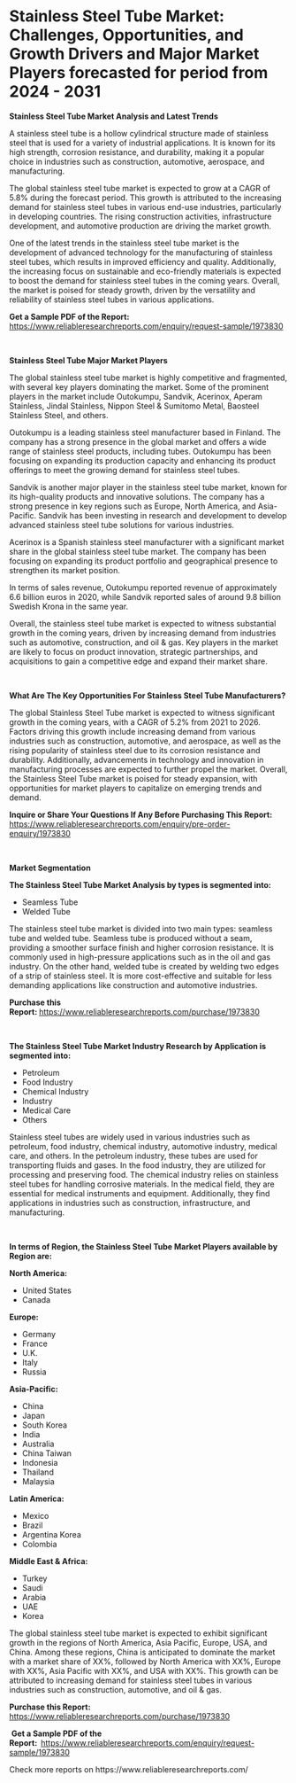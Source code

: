 <p><h1>Stainless Steel Tube Market: Challenges, Opportunities, and Growth Drivers and Major Market Players forecasted for period from 2024 - 2031</h1></p><p><strong>Stainless Steel Tube Market Analysis and Latest Trends</strong></p>
<p><p>A stainless steel tube is a hollow cylindrical structure made of stainless steel that is used for a variety of industrial applications. It is known for its high strength, corrosion resistance, and durability, making it a popular choice in industries such as construction, automotive, aerospace, and manufacturing.</p><p>The global stainless steel tube market is expected to grow at a CAGR of 5.8% during the forecast period. This growth is attributed to the increasing demand for stainless steel tubes in various end-use industries, particularly in developing countries. The rising construction activities, infrastructure development, and automotive production are driving the market growth.</p><p>One of the latest trends in the stainless steel tube market is the development of advanced technology for the manufacturing of stainless steel tubes, which results in improved efficiency and quality. Additionally, the increasing focus on sustainable and eco-friendly materials is expected to boost the demand for stainless steel tubes in the coming years. Overall, the market is poised for steady growth, driven by the versatility and reliability of stainless steel tubes in various applications.</p></p>
<p><strong>Get a Sample PDF of the Report:&nbsp;</strong> <a href="https://www.reliableresearchreports.com/enquiry/request-sample/1973830">https://www.reliableresearchreports.com/enquiry/request-sample/1973830</a></p>
<p>&nbsp;</p>
<p><strong>Stainless Steel Tube Major Market Players</strong></p>
<p><p>The global stainless steel tube market is highly competitive and fragmented, with several key players dominating the market. Some of the prominent players in the market include Outokumpu, Sandvik, Acerinox, Aperam Stainless, Jindal Stainless, Nippon Steel & Sumitomo Metal, Baosteel Stainless Steel, and others.</p><p>Outokumpu is a leading stainless steel manufacturer based in Finland. The company has a strong presence in the global market and offers a wide range of stainless steel products, including tubes. Outokumpu has been focusing on expanding its production capacity and enhancing its product offerings to meet the growing demand for stainless steel tubes.</p><p>Sandvik is another major player in the stainless steel tube market, known for its high-quality products and innovative solutions. The company has a strong presence in key regions such as Europe, North America, and Asia-Pacific. Sandvik has been investing in research and development to develop advanced stainless steel tube solutions for various industries.</p><p>Acerinox is a Spanish stainless steel manufacturer with a significant market share in the global stainless steel tube market. The company has been focusing on expanding its product portfolio and geographical presence to strengthen its market position.</p><p>In terms of sales revenue, Outokumpu reported revenue of approximately 6.6 billion euros in 2020, while Sandvik reported sales of around 9.8 billion Swedish Krona in the same year.</p><p>Overall, the stainless steel tube market is expected to witness substantial growth in the coming years, driven by increasing demand from industries such as automotive, construction, and oil & gas. Key players in the market are likely to focus on product innovation, strategic partnerships, and acquisitions to gain a competitive edge and expand their market share.</p></p>
<p>&nbsp;</p>
<p><strong>What Are The Key Opportunities For Stainless Steel Tube Manufacturers?</strong></p>
<p><p>The global Stainless Steel Tube market is expected to witness significant growth in the coming years, with a CAGR of 5.2% from 2021 to 2026. Factors driving this growth include increasing demand from various industries such as construction, automotive, and aerospace, as well as the rising popularity of stainless steel due to its corrosion resistance and durability. Additionally, advancements in technology and innovation in manufacturing processes are expected to further propel the market. Overall, the Stainless Steel Tube market is poised for steady expansion, with opportunities for market players to capitalize on emerging trends and demand.</p></p>
<p><strong>Inquire or Share Your Questions If Any Before Purchasing This Report:</strong> <a href="https://www.reliableresearchreports.com/enquiry/pre-order-enquiry/1973830">https://www.reliableresearchreports.com/enquiry/pre-order-enquiry/1973830</a></p>
<p>&nbsp;</p>
<p><strong>Market Segmentation</strong></p>
<p><strong>The Stainless Steel Tube Market Analysis by types is segmented into:</strong></p>
<p><ul><li>Seamless Tube</li><li>Welded Tube</li></ul></p>
<p><p>The stainless steel tube market is divided into two main types: seamless tube and welded tube. Seamless tube is produced without a seam, providing a smoother surface finish and higher corrosion resistance. It is commonly used in high-pressure applications such as in the oil and gas industry. On the other hand, welded tube is created by welding two edges of a strip of stainless steel. It is more cost-effective and suitable for less demanding applications like construction and automotive industries.</p></p>
<p><strong>Purchase this Report:&nbsp;</strong><a href="https://www.reliableresearchreports.com/purchase/1973830">https://www.reliableresearchreports.com/purchase/1973830</a></p>
<p>&nbsp;</p>
<p><strong>The Stainless Steel Tube Market Industry Research by Application is segmented into:</strong></p>
<p><ul><li>Petroleum</li><li>Food Industry</li><li>Chemical Industry</li><li>Industry</li><li>Medical Care</li><li>Others</li></ul></p>
<p><p>Stainless steel tubes are widely used in various industries such as petroleum, food industry, chemical industry, automotive industry, medical care, and others. In the petroleum industry, these tubes are used for transporting fluids and gases. In the food industry, they are utilized for processing and preserving food. The chemical industry relies on stainless steel tubes for handling corrosive materials. In the medical field, they are essential for medical instruments and equipment. Additionally, they find applications in industries such as construction, infrastructure, and manufacturing.</p></p>
<p>&nbsp;</p>
<p><strong>In terms of Region, the Stainless Steel Tube Market Players available by Region are:</strong></p>
<p>
    <p> <strong> North America: </strong>
        <ul>
            <li>United States</li>
            <li>Canada</li>
        </ul>
        </p> 
    <p> <strong> Europe: </strong>
        <ul>
            <li>Germany</li>
            <li>France</li>
            <li>U.K.</li>
            <li>Italy</li>
            <li>Russia</li>
        </ul>
        </p> 
    <p> <strong> Asia-Pacific: </strong>
        <ul>
            <li>China</li>
            <li>Japan</li>
            <li>South Korea</li>
            <li>India</li>
            <li>Australia</li>
            <li>China Taiwan</li>
            <li>Indonesia</li>
            <li>Thailand</li>
            <li>Malaysia</li>
        </ul>
        </p> 
    <p> <strong> Latin America: </strong>
        <ul>
            <li>Mexico</li>
            <li>Brazil</li>
            <li>Argentina Korea</li>
            <li>Colombia</li>
        </ul>
        </p> 
    <p> <strong> Middle East & Africa: </strong>
        <ul>
            <li>Turkey</li>
            <li>Saudi</li>
            <li>Arabia</li>
            <li>UAE</li>
            <li>Korea</li>
        </ul>
    </p>
    </p>
<p><p>The global stainless steel tube market is expected to exhibit significant growth in the regions of North America, Asia Pacific, Europe, USA, and China. Among these regions, China is anticipated to dominate the market with a market share of XX%, followed by North America with XX%, Europe with XX%, Asia Pacific with XX%, and USA with XX%. This growth can be attributed to increasing demand for stainless steel tubes in various industries such as construction, automotive, and oil & gas.</p></p>
<p><strong>Purchase this Report: </strong><a href="https://www.reliableresearchreports.com/purchase/1973830">https://www.reliableresearchreports.com/purchase/1973830</a></p>
<p>&nbsp;<strong>Get a Sample PDF of the Report:&nbsp;&nbsp;</strong><a href="https://www.reliableresearchreports.com/enquiry/request-sample/1973830">https://www.reliableresearchreports.com/enquiry/request-sample/1973830</a></p>
<p><strong></strong></p>
<p>Check more reports on https://www.reliableresearchreports.com/</p>